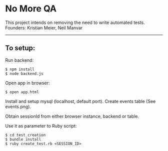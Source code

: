 No More QA
===================

This project intends on removing the need to write automated tests.
Founders: Kristian Meier, Neil Manvar

----------


To setup:
-------------

Run backend:
```
$ npm install
$ node backend.js
```

Open app in browser:
```
$ open app.html
```

Install and setup mysql (localhost, default port). Create events table (See events.png).

Obtain sessionId from either browser instance, backend or table.

Use it as parameter to Ruby script:
```
$ cd test_creation
$ bundle install
$ ruby create_test.rb <SESSION_ID>
```
